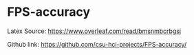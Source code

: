 # FPS-accuracy

Latex Source: https://www.overleaf.com/read/bmsnmbcrbgsj

Github link: https://github.com/csu-hci-projects/FPS-accuracy/

